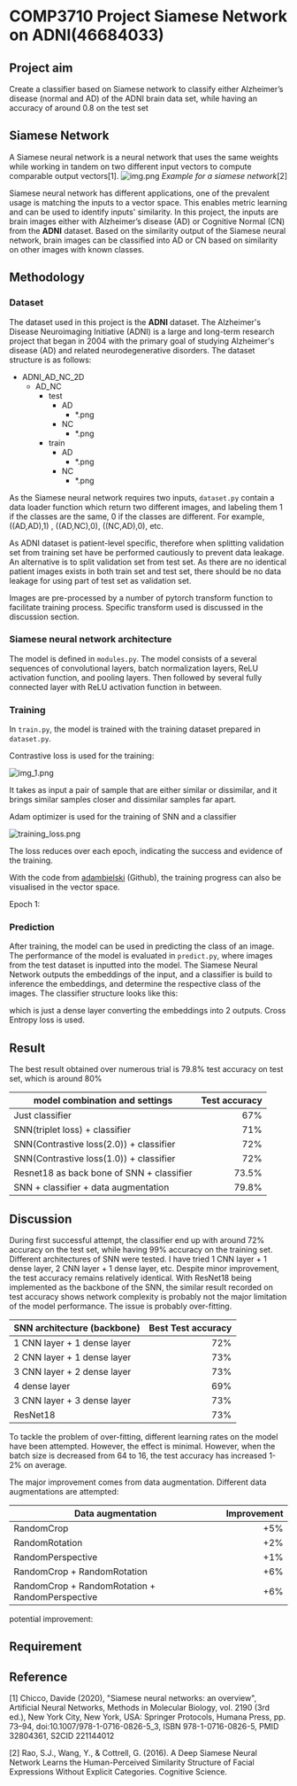 # COMP3710 Project Siamese Network on ADNI(46684033)
## Project aim
Create a classifier based on Siamese network to classify either Alzheimer’s disease (normal and AD)
of the ADNI brain data set, while having an accuracy of around 0.8 on the test set

## Siamese Network
A Siamese neural network is a neural network that uses the
same weights while working in tandem on two different
input vectors to compute comparable output vectors[1].
![img.png](images_for_README%2Fimg.png)
*Example for a siamese network*[2]

Siamese neural network has different applications, one of the prevalent usage is matching the inputs to a vector space.
This enables metric learning and can be used to identify inputs' similarity. In this project, the inputs are brain images either with 
Alzheimer’s disease (AD) or Cognitive Normal (CN) from the __ADNI__ dataset. Based on the similarity output of the 
Siamese neural network, brain images can be classified into AD or CN based on similarity on other images with known classes.
## Methodology
### Dataset
The dataset used in this project is the **ADNI** dataset. The Alzheimer's Disease Neuroimaging Initiative (ADNI) is a large and long-term research project that began in 2004 with the primary goal of studying Alzheimer's disease (AD) and related neurodegenerative disorders. 
The dataset structure is as follows:
- ADNI_AD_NC_2D
  - AD_NC
    - test
      - AD
        - *.png
      - NC
        - *.png
    - train
      - AD
        - *.png
      - NC
        - *.png

As the Siamese neural network requires two inputs, `dataset.py` contain a data loader function which return 
two different images, and labeling them 1 if the classes are the same, 0 if the classes are different. For example,
((AD,AD),1) , ((AD,NC),0), ((NC,AD),0), etc.

As ADNI dataset is patient-level specific, therefore when splitting validation set from training set have be performed 
cautiously to prevent data leakage. An alternative is to split validation set from test set. As there are no identical
patient images exists in both train set and test set, there should be no data leakage for using part of test set
as validation set.

Images are pre-processed by a number of pytorch transform function to facilitate training process. Specific
transform used is discussed in the discussion section.



### Siamese neural network architecture
The model is defined in `modules.py`. The model consists of a several sequences of convolutional layers, batch normalization layers,
ReLU activation function, and pooling layers. Then followed by several fully connected layer with ReLU activation function in between.

### Training
In `train.py`, the model is trained with the training dataset prepared in `dataset.py`. 

Contrastive loss is used for the training:

![img_1.png](images_for_README%2Fimg_1.png)

It takes as input a pair of sample that are either similar or dissimilar, and it brings similar samples closer and
dissimilar samples far apart.

Adam optimizer is used for the training of SNN and a classifier

![training_loss.png](images_for_README%2Ftraining_loss.png)


The loss reduces over each epoch, indicating the success and evidence of the training.

With the code from [adambielski](https://github.com/adambielski/siamese-triplet/blob/master/README.md) (Github),
the training progress can also be visualised in the vector space.

Epoch 1:


### Prediction
After training, the model can be used in predicting the class of an image. The performance of the model is evaluated in
`predict.py`, where images from the test dataset is inputted into the model. The Siamese Neural Network outputs the embeddings
of the input, and a classifier is build to inference the embeddings, and determine the respective class of the images. The classifier structure
looks like this:



which is just a dense layer converting the embeddings into 2 outputs. Cross Entropy loss is used.

## Result
The best result obtained over numerous trial is 79.8% test accuracy on test set, which is around 80%

| model combination and settings            | Test accuracy |
|-------------------------------------------|--------------:|
| Just classifier                           |           67% |
| SNN(triplet loss) + classifier            |           71% |
| SNN(Contrastive loss(2.0)) + classifier   |           72% |
| SNN(Contrastive loss(1.0)) + classifier   |           72% |
| Resnet18 as back bone of SNN + classifier |         73.5% |
| SNN + classifier + data augmentation      |         79.8% |



## Discussion
During first successful attempt, the classifier
end up with around 72% accuracy on the test set, while having 99% accuracy on the training set. Different architectures
of SNN were tested. I have tried 1 CNN layer + 1 dense layer, 2 CNN layer + 1 dense layer, etc. Despite minor improvement,
the test accuracy remains relatively identical. With ResNet18 being implemented as the backbone of the SNN, the 
similar result recorded on test accuracy shows network complexity is probably not the major limitation of the model 
performance. The issue is probably over-fitting.

| SNN architecture (backbone) | Best Test accuracy |
|-----------------------------|-------------------:|
| 1 CNN layer + 1 dense layer |                72% |
| 2 CNN layer + 1 dense layer |                73% |
| 3 CNN layer + 2 dense layer |                73% |
| 4 dense layer               |                69% |
| 3 CNN layer + 3 dense layer |                73% |
| ResNet18                    |                73% |

To tackle the problem of over-fitting, different learning rates on the model have been attempted. However, the effect is minimal.
However, when the batch size is decreased from 64 to 16, the test accuracy has increased 1-2% on average.

The major improvement comes from data augmentation. Different data augmentations are attempted:

| Data augmentation                               | Improvement |
|-------------------------------------------------|------------:|
| RandomCrop                                      |         +5% |
| RandomRotation                                  |         +2% |
| RandomPerspective                               |         +1% |
| RandomCrop + RandomRotation                     |         +6% |
| RandomCrop + RandomRotation + RandomPerspective |         +6% |





potential improvement:

## Requirement

## Reference
[1] Chicco, Davide (2020), "Siamese neural networks: an overview", Artificial Neural Networks, Methods in Molecular Biology, vol. 2190 (3rd ed.), New York City, New York, USA: Springer Protocols, Humana Press, pp. 73–94, doi:10.1007/978-1-0716-0826-5_3, ISBN 978-1-0716-0826-5, PMID 32804361, S2CID 221144012

[2] Rao, S.J., Wang, Y., & Cottrell, G. (2016). A Deep Siamese Neural Network Learns the Human-Perceived Similarity Structure of Facial Expressions Without Explicit Categories. Cognitive Science.